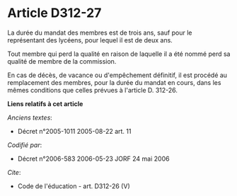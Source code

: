 # Article D312-27

La durée du mandat des membres est de trois ans, sauf pour le représentant des lycéens, pour lequel il est de deux ans. 

Tout membre qui perd la qualité en raison de laquelle il a été nommé perd sa qualité de membre de la commission. 

En cas de décès, de vacance ou d'empêchement définitif, il est procédé au remplacement des membres, pour la durée du mandat
en cours, dans les mêmes conditions que celles prévues à l'article D. 312-26.

**Liens relatifs à cet article**

_Anciens textes_:

  - Décret n°2005-1011 2005-08-22 art. 11

_Codifié par_:

  - Décret n°2006-583 2006-05-23 JORF 24 mai 2006

_Cite_:

  - Code de l'éducation - art. D312-26 (V)
